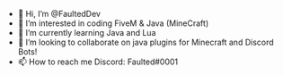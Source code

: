 - 👋 Hi, I’m @FaultedDev
- 👀 I’m interested in coding FiveM & Java (MineCraft)
- 🌱 I’m currently learning Java and Lua
- 💞️ I’m looking to collaborate on java plugins for Minecraft and Discord Bots!
- 📫 How to reach me Discord: Faulted#0001

<!---
FaultedDev/FaultedDev is a ✨ special ✨ repository because its `README.md` (this file) appears on your GitHub profile.
You can click the Preview link to take a look at your changes.
--->
